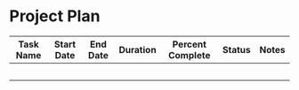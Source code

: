 # Project Plan

| Task Name | Start Date | End Date | Duration | Percent Complete | Status | Notes|
|------|------|-------|------|------|------|------|
||||||||
||||||||
||||||||
||||||||
||||||||
